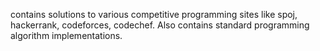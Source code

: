 contains solutions to various competitive programming sites like spoj, hackerrank, codeforces, codechef.
Also contains standard programming algorithm implementations.
